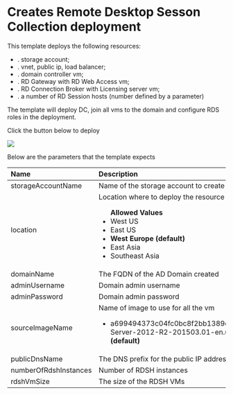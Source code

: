 # Creates Remote Desktop Sesson Collection deployment

This template deploys the following resources:

<ul><li>. storage account;</li><li>. vnet, public ip, load balancer;</li><li>. domain controller vm;</li><li>. RD Gateway with RD Web Access vm;</li><li>. RD Connection Broker with Licensing server vm;</li><li>. a number of RD Session hosts (number defined by a parameter)</li></ul>

The template will deploy DC, join all vms to the domain and configure RDS roles in the deployment.

Click the button below to deploy

<a href="https://azuredeploy.net" target="_blank">
    <img src="http://azuredeploy.net/deploybutton.png"/>
</a>

Below are the parameters that the template expects

| Name   | Description    |
|:--- |:---|
| storageAccountName    | Name of the storage account to create    |
| location  | Location where to deploy the resource <br><ul>**Allowed Values**<li>West US</li><li>East US</li><li>**West Europe (default)**</li><li>East Asia</li><li>Southeast Asia</li>|
| domainName | The FQDN of the AD Domain created |
| adminUsername | Domain admin username |
| adminPassword | Domain admin password |
| sourceImageName | Name of image to use for all the vm <br> <ul><li>a699494373c04fc0bc8f2bb1389d6106__Windows-Server-2012-R2-201503.01-en.us-127GB.vhd **(default)**</li></ul>|
| publicDnsName | The DNS prefix for the public IP address |
| numberOfRdshInstances | Number of RDSH instances |
| rdshVmSize | The size of the RDSH VMs |


